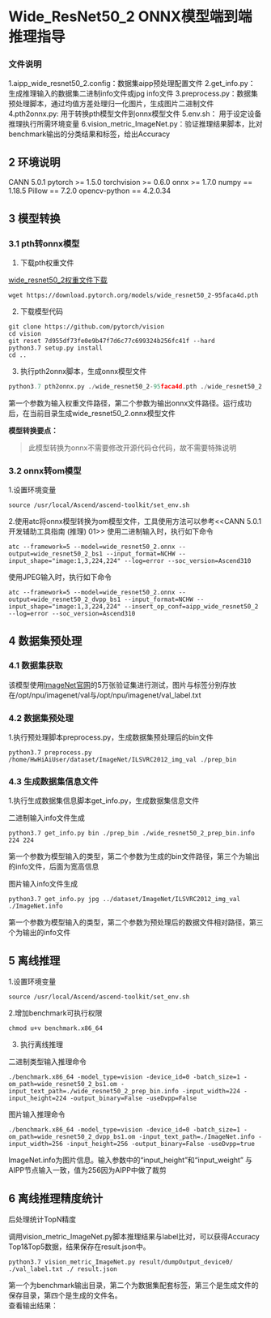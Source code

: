 # Wide_ResNet50_2 ONNX模型端到端推理指导

### 文件说明
1.aipp_wide_resnet50_2.config：数据集aipp预处理配置文件
2.get_info.py：  生成推理输入的数据集二进制info文件或jpg info文件
3.preprocess.py：数据集预处理脚本，通过均值方差处理归一化图片，生成图片二进制文件
4.pth2onnx.py:   用于转换pth模型文件到onnx模型文件
5.env.sh：       用于设定设备推理执行所需环境变量
6.vision_metric_ImageNet.py：验证推理结果脚本，比对benchmark输出的分类结果和标签，给出Accuracy


## 2 环境说明
CANN 5.0.1
pytorch >= 1.5.0
torchvision >= 0.6.0
onnx >= 1.7.0
numpy == 1.18.5
Pillow == 7.2.0
opencv-python == 4.2.0.34


## 3 模型转换

### 3.1 pth转onnx模型

1. 下载pth权重文件  

[wide_resnet50_2权重文件下载](https://download.pytorch.org/models/wide_resnet50_2-95faca4d.pth)

```
wget https://download.pytorch.org/models/wide_resnet50_2-95faca4d.pth
```

2. 下载模型代码
```
git clone https://github.com/pytorch/vision
cd vision
git reset 7d955df73fe0e9b47f7d6c77c699324b256fc41f --hard
python3.7 setup.py install
cd ..
```

3. 执行pth2onnx脚本，生成onnx模型文件
```python
python3.7 pth2onnx.py ./wide_resnet50_2-95faca4d.pth ./wide_resnet50_2.onnx
```
第一个参数为输入权重文件路径，第二个参数为输出onnx文件路径。运行成功后，在当前目录生成wide_resnet50_2.onnx模型文件
	
 **模型转换要点：**  
>此模型转换为onnx不需要修改开源代码仓代码，故不需要特殊说明

### 3.2 onnx转om模型

1.设置环境变量

```
source /usr/local/Ascend/ascend-toolkit/set_env.sh
```
2.使用atc将onnx模型转换为om模型文件，工具使用方法可以参考<<CANN 5.0.1 开发辅助工具指南 (推理) 01>>
使用二进制输入时，执行如下命令
```
atc --framework=5 --model=wide_resnet50_2.onnx --output=wide_resnet50_2_bs1 --input_format=NCHW --input_shape="image:1,3,224,224" --log=error --soc_version=Ascend310
```
	
使用JPEG输入时，执行如下命令
```
atc --framework=5 --model=wide_resnet50_2.onnx --output=wide_resnet50_2_dvpp_bs1 --input_format=NCHW --input_shape="image:1,3,224,224" --insert_op_conf=aipp_wide_resnet50_2  --log=error --soc_version=Ascend310
```


## 4 数据集预处理

### 4.1 数据集获取
该模型使用[ImageNet官网](http://www.image-net.org)的5万张验证集进行测试，图片与标签分别存放在/opt/npu/imagenet/val与/opt/npu/imagenet/val_label.txt

### 4.2 数据集预处理

1.执行预处理脚本preprocess.py，生成数据集预处理后的bin文件

```
python3.7 preprocess.py /home/HwHiAiUser/dataset/ImageNet/ILSVRC2012_img_val ./prep_bin
```
### 4.3 生成数据集信息文件

1.执行生成数据集信息脚本get_info.py，生成数据集信息文件

二进制输入info文件生成
```
python3.7 get_info.py bin ./prep_bin ./wide_resnet50_2_prep_bin.info 224 224
```
第一个参数为模型输入的类型，第二个参数为生成的bin文件路径，第三个为输出的info文件，后面为宽高信息


图片输入info文件生成
```
python3.7 get_info.py jpg ../dataset/ImageNet/ILSVRC2012_img_val ./ImageNet.info
```
第一个参数为模型输入的类型，第二个参数为预处理后的数据文件相对路径，第三个为输出的info文件


## 5 离线推理

1.设置环境变量

```
source /usr/local/Ascend/ascend-toolkit/set_env.sh
```

2.增加benchmark可执行权限

```
chmod u+v benchmark.x86_64
```

3. 执行离线推理

二进制类型输入推理命令
```
./benchmark.x86_64 -model_type=vision -device_id=0 -batch_size=1 -om_path=wide_resnet50_2_bs1.om -input_text_path=./wide_resnet50_2_prep_bin.info -input_width=224 -input_height=224 -output_binary=False -useDvpp=False
```


图片输入推理命令
```
./benchmark.x86_64 -model_type=vision -device_id=0 -batch_size=1 -om_path=wide_resnet50_2_dvpp_bs1.om -input_text_path=./ImageNet.info -input_width=256 -input_height=256 -output_binary=False -useDvpp=true
```
ImageNet.info为图片信息。输入参数中的“input_height”和“input_weight” 与AIPP节点输入一致，值为256因为AIPP中做了裁剪


## 6 离线推理精度统计

后处理统计TopN精度

调用vision_metric_ImageNet.py脚本推理结果与label比对，可以获得Accuracy Top1&Top5数据，结果保存在result.json中。
```
python3.7 vision_metric_ImageNet.py result/dumpOutput_device0/ ./val_label.txt ./ result.json
```
第一个为benchmark输出目录，第二个为数据集配套标签，第三个是生成文件的保存目录，第四个是生成的文件名。  
查看输出结果：